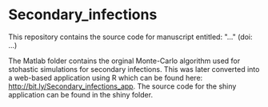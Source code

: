 # Secondary_infections

This repository contains the source code for manuscript entitled: "..." (doi: ...)

The Matlab folder contains the orginal Monte-Carlo algorithm used for stohastic simulations for secondary infections. This was later converted into a web-based application using R which can be found here: http://bit.ly/Secondary_infections_app. The source code for the shiny application can be found in the shiny folder.
